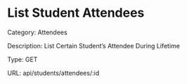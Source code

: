 # List Student Attendees

Category: Attendees

Description: List Certain Student’s Attendee During Lifetime

Type: GET

URL: api/students/attendees/:id